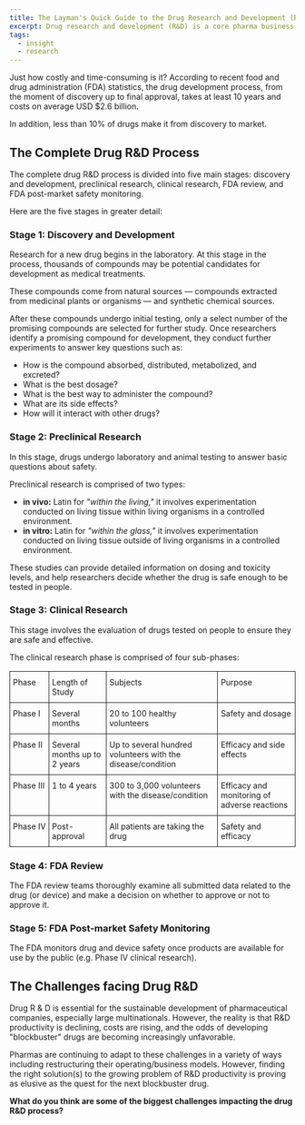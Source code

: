 ```yaml
---
title: The Layman's Quick Guide to the Drug Research and Development (R&D) Process
excerpt: Drug research and development (R&D) is a core pharma business area that's time-consuming, costly, and has a low success rate. 
tags:
  - insight
  - research
---
```


Just how costly and time-consuming is it? According to recent food and drug administration (FDA) statistics, the drug development process, from the moment of discovery up to final approval, takes at least 10 years and costs on average USD $2.6 billion. 

In addition, less than 10% of drugs make it from discovery to market. 

## The Complete Drug R&D Process

The complete drug R&D process is divided into five main stages: discovery and development, preclinical research, clinical research, FDA review, and FDA post-market safety monitoring. 

Here are the five stages in greater detail: 

### Stage 1: Discovery and Development 

Research for a new drug begins in the laboratory. At this stage in the process, thousands of compounds may be potential candidates for development as medical treatments. 

These compounds come from natural sources — compounds extracted from medicinal plants or organisms — and synthetic chemical sources.

After these compounds undergo initial testing,  only a select number of the promising compounds are selected for further study. Once researchers identify a promising compound for development, they conduct further experiments to answer key questions such as:

- How is the compound absorbed, distributed, metabolized, and excreted?
- What is the best dosage?
- What is the best way to administer the compound?
- What are its side effects?
- How will it interact with other drugs?

### Stage 2: Preclinical Research 

In this stage, drugs undergo laboratory and animal testing to answer basic questions about safety. 

Preclinical research is comprised of two types: 

- **in vivo:** Latin for *"within the living,"* it involves experimentation conducted on living tissue within living organisms in a controlled environment.    
- **in vitro:** Latin for *"within the glass,"* it involves experimentation conducted on living tissue outside of living organisms in a controlled environment. 

These studies can provide detailed information on dosing and toxicity levels, and help researchers decide whether the drug is safe enough to be tested in people. 

### Stage 3: Clinical Research

This stage involves the evaluation of drugs tested on people to ensure they are safe and effective. 

The clinical research phase is comprised of four sub-phases:

<style type="text/css">
.tg  {border-collapse:collapse;border-spacing:0;}
.tg td{font-size:14px;padding:10px 5px;border-style:solid;border-width:1px;overflow:hidden;word-break:normal;}
.tg th{font-size:14px;font-weight:normal;padding:10px 5px;border-style:solid;border-width:1px;overflow:hidden;word-break:normal;}
.tg .tg-yw4l{vertical-align:top;text-align: left;}
</style>
<table class="tg">
  <thead>
    <tr>
      <th class="tg-yw4l">Phase</th>
      <th class="tg-yw4l">Length of Study</th>
      <th class="tg-yw4l">Subjects</th>
      <th class="tg-yw4l">Purpose</th>
    </tr>
  </thead>
  <tbody> 
    <tr>
      <td class="tg-yw4l">Phase&nbsp;I</td>
      <td class="tg-yw4l">Several months</td>
      <td class="tg-yw4l">20 to 100 healthy volunteers</td>
      <td class="tg-yw4l">Safety and dosage</td>
    </tr>
    <tr>
      <td class="tg-yw4l">Phase&nbsp;II</td>
      <td class="tg-yw4l">Several months up to 2 years</td>
      <td class="tg-yw4l">Up to several hundred volunteers with the disease/condition</td>
      <td class="tg-yw4l">Efficacy and side effects</td>
    </tr>
    <tr>
      <td class="tg-yw4l">Phase&nbsp;III</td>
      <td class="tg-yw4l">1 to 4 years </td>
      <td class="tg-yw4l">300 to 3,000 volunteers with the disease/condition</td>
      <td class="tg-yw4l">Efficacy and monitoring of adverse reactions</td>
    </tr>
    <tr>
      <td class="tg-yw4l">Phase&nbsp;IV</td>
      <td class="tg-yw4l">Post-approval</td>
      <td class="tg-yw4l">All patients are taking the drug</td>
      <td class="tg-yw4l">Safety and efficacy </td>
    </tr>
  </tbody>
</table>


### Stage 4: FDA Review

The FDA review teams thoroughly examine all submitted data related to the drug (or device) and make a decision on whether to approve or not to approve it.


### Stage 5: FDA Post-market Safety Monitoring 

The FDA monitors drug and device safety once products are available for use by the public (e.g. Phase IV clinical research).


## The Challenges facing Drug R&D 

Drug R & D is essential for the sustainable development of pharmaceutical companies, especially large multinationals. However, the reality is that R&D productivity is declining, costs are rising, and the odds of developing "blockbuster" drugs are becoming increasingly unfavorable. 

Pharmas are continuing to adapt to these challenges in a variety of ways including restructuring their operating/business models. However, finding the right solution(s) to the growing problem of R&D productivity is proving as elusive as the quest for the next blockbuster drug. 

**What do you think are some of the biggest challenges impacting the drug R&D process?**